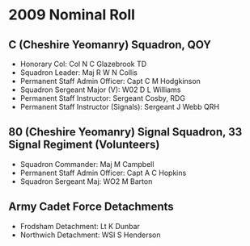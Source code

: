 # 2009 Nominal Roll

## C (Cheshire Yeomanry) Squadron, QOY

* Honorary Col: Col N C Glazebrook TD
* Squadron Leader: Maj R W N Collis
* Permanent Staff Admin Officer: Capt C M Hodgkinson
* Squadron Sergeant Major (V): W02 D L Williams
* Permanent Staff Instructor: Sergeant Cosby, RDG
* Permanent Staff Instructor (Signals): Sergeant J Webb QRH

## 80 (Cheshire Yeomanry) Signal Squadron, 33 Signal Regiment (Volunteers)

* Squadron Commander: Maj M Campbell
* Permanent Staff Admin Officer: Capt A C Hopkins
* Squadron Sergeant Maj: WO2 M Barton

## Army Cadet Force Detachments

* Frodsham Detachment: Lt K Dunbar
* Northwich Detachment: WSI S Henderson
